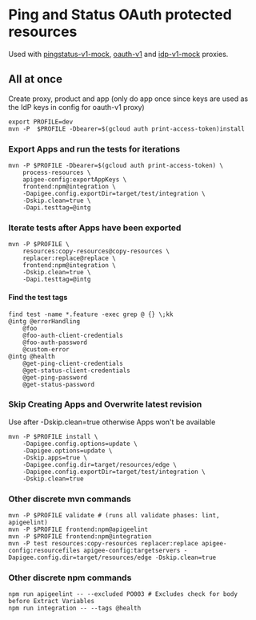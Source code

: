 # Ping and Status OAuth protected resources
Used with [pingstatus-v1-mock](../pingstatus-v1-mock/README.md), [oauth-v1](../oauth-v1/README.md) and [idp-v1-mock](../idp-v1-mock/README.md) proxies.

## All at once
Create proxy, product and app (only do app once since keys are used as the IdP keys in config for oauth-v1 proxy)
```
export PROFILE=dev
mvn -P  $PROFILE -Dbearer=$(gcloud auth print-access-token)install
```

### Export Apps and run the tests for iterations
```
mvn -P $PROFILE -Dbearer=$(gcloud auth print-access-token) \
    process-resources \
    apigee-config:exportAppKeys \
    frontend:npm@integration \
    -Dapigee.config.exportDir=target/test/integration \
    -Dskip.clean=true \
    -Dapi.testtag=@intg
```

### Iterate tests after Apps have been exported
```
mvn -P $PROFILE \
    resources:copy-resources@copy-resources \
    replacer:replace@replace \
    frontend:npm@integration \
    -Dskip.clean=true \
    -Dapi.testtag=@intg
```

#### Find the test tags
```
find test -name *.feature -exec grep @ {} \;kk
@intg @errorHandling
    @foo
    @foo-auth-client-credentials
    @foo-auth-password
    @custom-error
@intg @health
    @get-ping-client-credentials
    @get-status-client-credentials
    @get-ping-password
    @get-status-password
```

### Skip Creating Apps and Overwrite latest revision
Use after -Dskip.clean=true otherwise Apps won't be available
```
mvn -P $PROFILE install \
    -Dapigee.config.options=update \
    -Dapigee.options=update \
    -Dskip.apps=true \
    -Dapigee.config.dir=target/resources/edge \
    -Dapigee.config.exportDir=target/test/integration \
    -Dskip.clean=true
```

### Other discrete mvn commands
```
mvn -P $PROFILE validate # (runs all validate phases: lint, apigeelint)
mvn -P $PROFILE frontend:npm@apigeelint
mvn -P $PROFILE frontend:npm@integration
mvn -P test resources:copy-resources replacer:replace apigee-config:resourcefiles apigee-config:targetservers -Dapigee.config.dir=target/resources/edge -Dskip.clean=true 
```

### Other discrete npm commands
```
npm run apigeelint -- --excluded PO003 # Excludes check for body before Extract Variables
npm run integration -- --tags @health
```
